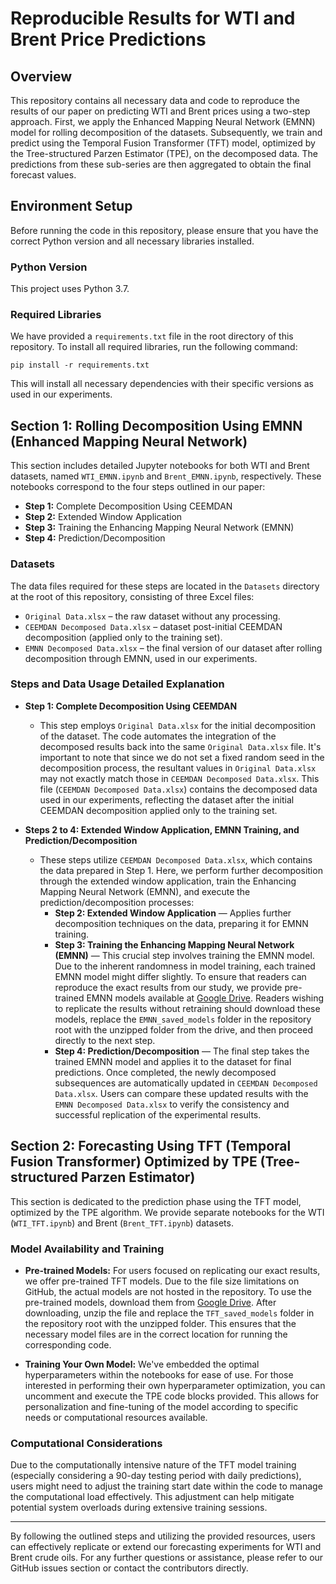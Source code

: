 # Reproducible Results for WTI and Brent Price Predictions

## Overview
This repository contains all necessary data and code to reproduce the results of our paper on predicting WTI and Brent prices using a two-step approach. First, we apply the Enhanced Mapping Neural Network (EMNN) model for rolling decomposition of the datasets. Subsequently, we train and predict using the Temporal Fusion Transformer (TFT) model, optimized by the Tree-structured Parzen Estimator (TPE), on the decomposed data. The predictions from these sub-series are then aggregated to obtain the final forecast values.

## Environment Setup

Before running the code in this repository, please ensure that you have the correct Python version and all necessary libraries installed.

### Python Version
This project uses Python 3.7.

### Required Libraries
We have provided a `requirements.txt` file in the root directory of this repository. To install all required libraries, run the following command:

```
pip install -r requirements.txt
```

This will install all necessary dependencies with their specific versions as used in our experiments.

## Section 1: Rolling Decomposition Using EMNN (Enhanced Mapping Neural Network)

This section includes detailed Jupyter notebooks for both WTI and Brent datasets, named `WTI_EMNN.ipynb` and `Brent_EMNN.ipynb`, respectively. These notebooks correspond to the four steps outlined in our paper:
  - **Step 1:** Complete Decomposition Using CEEMDAN
  - **Step 2:** Extended Window Application
  - **Step 3:** Training the Enhancing Mapping Neural Network (EMNN)
  - **Step 4:** Prediction/Decomposition

### Datasets
The data files required for these steps are located in the `Datasets` directory at the root of this repository, consisting of three Excel files:
  - `Original Data.xlsx` – the raw dataset without any processing.
  - `CEEMDAN Decomposed Data.xlsx` – dataset post-initial CEEMDAN decomposition (applied only to the training set).
  - `EMNN Decomposed Data.xlsx` – the final version of our dataset after rolling decomposition through EMNN, used in our experiments.

### Steps and Data Usage Detailed Explanation

- **Step 1: Complete Decomposition Using CEEMDAN**
  - This step employs `Original Data.xlsx` for the initial decomposition of the dataset. The code automates the integration of the decomposed results back into the same `Original Data.xlsx` file. It's important to note that since we do not set a fixed random seed in the decomposition process, the resultant values in `Original Data.xlsx` may not exactly match those in `CEEMDAN Decomposed Data.xlsx`. This file (`CEEMDAN Decomposed Data.xlsx`) contains the decomposed data used in our experiments, reflecting the dataset after the initial CEEMDAN decomposition applied only to the training set.

- **Steps 2 to 4: Extended Window Application, EMNN Training, and Prediction/Decomposition**
  - These steps utilize `CEEMDAN Decomposed Data.xlsx`, which contains the data prepared in Step 1. Here, we perform further decomposition through the extended window application, train the Enhancing Mapping Neural Network (EMNN), and execute the prediction/decomposition processes:
    - **Step 2: Extended Window Application** — Applies further decomposition techniques on the data, preparing it for EMNN training.
    - **Step 3: Training the Enhancing Mapping Neural Network (EMNN)** — This crucial step involves training the EMNN model. Due to the inherent randomness in model training, each trained EMNN model might differ slightly. To ensure that readers can reproduce the exact results from our study, we provide pre-trained EMNN models available at [Google Drive](https://drive.google.com/file/d/1aSySuc8VTQAjtVHrzhjFFm3THMGvIrQL/view?usp=sharing). Readers wishing to replicate the results without retraining should download these models, replace the `EMNN_saved_models` folder in the repository root with the unzipped folder from the drive, and then proceed directly to the next step.
    - **Step 4: Prediction/Decomposition** — The final step takes the trained EMNN model and applies it to the dataset for final predictions. Once completed, the newly decomposed subsequences are automatically updated in `CEEMDAN Decomposed Data.xlsx`. Users can compare these updated results with the `EMNN Decomposed Data.xlsx` to verify the consistency and successful replication of the experimental results.


## Section 2: Forecasting Using TFT (Temporal Fusion Transformer) Optimized by TPE (Tree-structured Parzen Estimator)

This section is dedicated to the prediction phase using the TFT model, optimized by the TPE algorithm. We provide separate notebooks for the WTI (`WTI_TFT.ipynb`) and Brent (`Brent_TFT.ipynb`) datasets.

### Model Availability and Training

- **Pre-trained Models:** For users focused on replicating our exact results, we offer pre-trained TFT models. Due to the file size limitations on GitHub, the actual models are not hosted in the repository. To use the pre-trained models, download them from [Google Drive](https://drive.google.com/file/d/1SSU1ltOUvFuYxi7ro-StC1aIaXzNzkd5/view?usp=sharing). After downloading, unzip the file and replace the `TFT_saved_models` folder in the repository root with the unzipped folder. This ensures that the necessary model files are in the correct location for running the corresponding code.

- **Training Your Own Model:** We've embedded the optimal hyperparameters within the notebooks for ease of use. For those interested in performing their own hyperparameter optimization, you can uncomment and execute the TPE code blocks provided. This allows for personalization and fine-tuning of the model according to specific needs or computational resources available.

### Computational Considerations
Due to the computationally intensive nature of the TFT model training (especially considering a 90-day testing period with daily predictions), users might need to adjust the training start date within the code to manage the computational load effectively. This adjustment can help mitigate potential system overloads during extensive training sessions.

---

By following the outlined steps and utilizing the provided resources, users can effectively replicate or extend our forecasting experiments for WTI and Brent crude oils. For any further questions or assistance, please refer to our GitHub issues section or contact the contributors directly.
